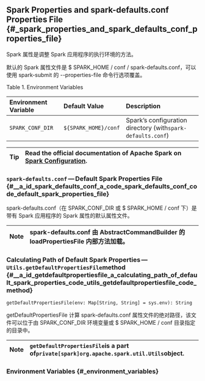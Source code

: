 ## Spark Properties and spark-defaults.conf Properties File {#_spark_properties_and_spark_defaults_conf_properties_file}

Spark 属性是调整 Spark 应用程序的执行环境的方法。

默认的 Spark 属性文件是 $ SPARK\_HOME / conf / spark-defaults.conf，可以使用 spark-submit 的 --properties-file 命令行选项覆盖。

Table 1. Environment Variables

| Environment Variable | Default Value | Description |
| :--- | :--- | :--- |
| `SPARK_CONF_DIR` | `${SPARK_HOME}/conf` | Spark’s configuration directory \(with`spark-defaults.conf`\) |

| Tip | Read the official documentation of Apache Spark on [Spark Configuration](http://spark.apache.org/docs/latest/configuration.html). |
| :--- | :--- |


### `spark-defaults.conf` — Default Spark Properties File {#__a_id_spark_defaults_conf_a_code_spark_defaults_conf_code_default_spark_properties_file}

spark-defaults.conf（在 SPARK\_CONF\_DIR 或 $ SPARK\_HOME / conf 下）是带有 Spark 应用程序的 Spark 属性的默认属性文件。

| Note | spark-defaults.conf 由 AbstractCommandBuilder 的 loadPropertiesFile 内部方法加载。 |
| :--- | :--- |


### Calculating Path of Default Spark Properties — `Utils.getDefaultPropertiesFile`method {#__a_id_getdefaultpropertiesfile_a_calculating_path_of_default_spark_properties_code_utils_getdefaultpropertiesfile_code_method}

```
getDefaultPropertiesFile(env: Map[String, String] = sys.env): String
```

getDefaultPropertiesFile 计算 spark-defaults.conf 属性文件的绝对路径，该文件可以位于由 SPARK\_CONF\_DIR 环境变量或 $ SPARK\_HOME / conf 目录指定的目录中。

| Note | `getDefaultPropertiesFile`is a part of`private[spark]org.apache.spark.util.Utils`object. |
| :--- | :--- |


### Environment Variables {#_environment_variables}



